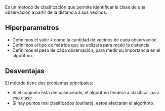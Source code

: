Es un método de clasificación que permite identificar la clase de una observación a partir de la distancia a sus vecinos.

## Hiperparametros

- Definimos el valor $k$ como la cantidad de vecinos de cada observación.
- Definimos el tipo de métrica que se utilizará para medir la distancia
- Definimos el peso de cada observación, para medir su importancia en el algoritmo.

## Desventajas

El método tiene dos problemas principales:

- Si el conjunta esta desbalanceado, el algoritmo tenderá a clasificar para esa clase
- Si hay puntos mal clasificados (outliers), estos afectarán el algoritmo.